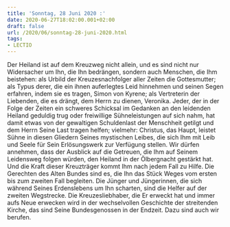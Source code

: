```yaml
---
title: 'Sonntag, 28 Juni 2020 :'
date: 2020-06-27T18:02:00.001+02:00
draft: false
url: /2020/06/sonntag-28-juni-2020.html
tags: 
- LECTIO
---
```


Der Heiland ist auf dem Kreuzweg nicht allein, und es sind nicht nur Widersacher um Ihn, die Ihn bedrängen, sondern auch Menschen, die Ihm beistehen: als Urbild der Kreuzesnachfolger aller Zeiten die Gottesmutter; als Typus derer, die ein ihnen auferlegtes Leid hinnehmen und seinen Segen erfahren, indem sie es tragen, Simon von Kyrene; als Vertreterin der Liebenden, die es drängt, dem Herrn zu dienen, Veronika. Jeder, der in der Folge der Zeiten ein schweres Schicksal im Gedanken an den leidenden Heiland geduldig trug oder freiwillige Sühneleistungen auf sich nahm, hat damit etwas von der gewaltigen Schuldenlast der Menschheit getilgt und dem Herrn Seine Last tragen helfen; vielmehr: Christus, das Haupt, leistet Sühne in diesen Gliedern Seines mystischen Leibes, die sich Ihm mit Leib und Seele für Sein Erlösungswerk zur Verfügung stellen. Wir dürfen annehmen, dass der Ausblick auf die Getreuen, die Ihm auf Seinem Leidensweg folgen würden, den Heiland in der Ölbergnacht gestärkt hat. Und die Kraft dieser Kreuzträger kommt Ihm nach jedem Fall zu Hilfe. Die Gerechten des Alten Bundes sind es, die Ihn das Stück Weges vom ersten bis zum zweiten Fall begleiten. Die Jünger und Jüngerinnen, die sich während Seines Erdenslebens um Ihn scharten, sind die Helfer auf der zweiten Wegstrecke. Die Kreuzesliebhaber, die Er erweckt hat und immer aufs Neue erwecken wird in der wechselvollen Geschichte der streitenden Kirche, das sind Seine Bundesgenossen in der Endzeit. Dazu sind auch wir berufen.